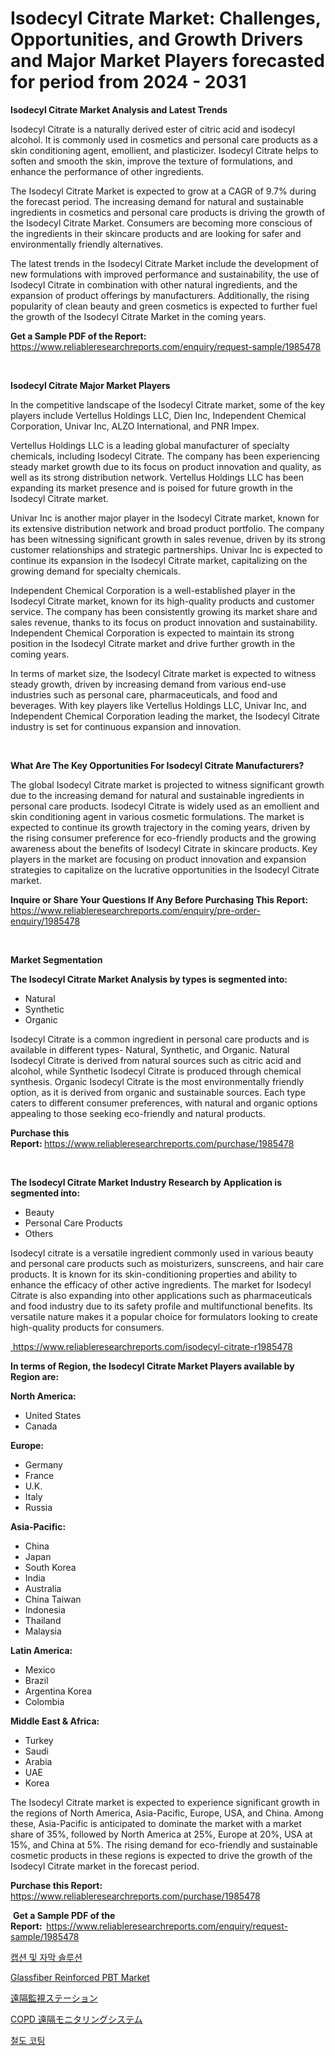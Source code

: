 <p><h1>Isodecyl Citrate Market: Challenges, Opportunities, and Growth Drivers and Major Market Players forecasted for period from 2024 - 2031</h1></p><p><strong>Isodecyl Citrate Market Analysis and Latest Trends</strong></p>
<p><p>Isodecyl Citrate is a naturally derived ester of citric acid and isodecyl alcohol. It is commonly used in cosmetics and personal care products as a skin conditioning agent, emollient, and plasticizer. Isodecyl Citrate helps to soften and smooth the skin, improve the texture of formulations, and enhance the performance of other ingredients.</p><p>The Isodecyl Citrate Market is expected to grow at a CAGR of 9.7% during the forecast period. The increasing demand for natural and sustainable ingredients in cosmetics and personal care products is driving the growth of the Isodecyl Citrate Market. Consumers are becoming more conscious of the ingredients in their skincare products and are looking for safer and environmentally friendly alternatives.</p><p>The latest trends in the Isodecyl Citrate Market include the development of new formulations with improved performance and sustainability, the use of Isodecyl Citrate in combination with other natural ingredients, and the expansion of product offerings by manufacturers. Additionally, the rising popularity of clean beauty and green cosmetics is expected to further fuel the growth of the Isodecyl Citrate Market in the coming years.</p></p>
<p><strong>Get a Sample PDF of the Report:&nbsp;</strong> <a href="https://www.reliableresearchreports.com/enquiry/request-sample/1985478">https://www.reliableresearchreports.com/enquiry/request-sample/1985478</a></p>
<p>&nbsp;</p>
<p><strong>Isodecyl Citrate Major Market Players</strong></p>
<p><p>In the competitive landscape of the Isodecyl Citrate market, some of the key players include Vertellus Holdings LLC, Dien Inc, Independent Chemical Corporation, Univar Inc, ALZO International, and PNR Impex. </p><p>Vertellus Holdings LLC is a leading global manufacturer of specialty chemicals, including Isodecyl Citrate. The company has been experiencing steady market growth due to its focus on product innovation and quality, as well as its strong distribution network. Vertellus Holdings LLC has been expanding its market presence and is poised for future growth in the Isodecyl Citrate market.</p><p>Univar Inc is another major player in the Isodecyl Citrate market, known for its extensive distribution network and broad product portfolio. The company has been witnessing significant growth in sales revenue, driven by its strong customer relationships and strategic partnerships. Univar Inc is expected to continue its expansion in the Isodecyl Citrate market, capitalizing on the growing demand for specialty chemicals.</p><p>Independent Chemical Corporation is a well-established player in the Isodecyl Citrate market, known for its high-quality products and customer service. The company has been consistently growing its market share and sales revenue, thanks to its focus on product innovation and sustainability. Independent Chemical Corporation is expected to maintain its strong position in the Isodecyl Citrate market and drive further growth in the coming years.</p><p>In terms of market size, the Isodecyl Citrate market is expected to witness steady growth, driven by increasing demand from various end-use industries such as personal care, pharmaceuticals, and food and beverages. With key players like Vertellus Holdings LLC, Univar Inc, and Independent Chemical Corporation leading the market, the Isodecyl Citrate industry is set for continuous expansion and innovation.</p></p>
<p>&nbsp;</p>
<p><strong>What Are The Key Opportunities For Isodecyl Citrate Manufacturers?</strong></p>
<p><p>The global Isodecyl Citrate market is projected to witness significant growth due to the increasing demand for natural and sustainable ingredients in personal care products. Isodecyl Citrate is widely used as an emollient and skin conditioning agent in various cosmetic formulations. The market is expected to continue its growth trajectory in the coming years, driven by the rising consumer preference for eco-friendly products and the growing awareness about the benefits of Isodecyl Citrate in skincare products. Key players in the market are focusing on product innovation and expansion strategies to capitalize on the lucrative opportunities in the Isodecyl Citrate market.</p></p>
<p><strong>Inquire or Share Your Questions If Any Before Purchasing This Report:</strong> <a href="https://www.reliableresearchreports.com/enquiry/pre-order-enquiry/1985478">https://www.reliableresearchreports.com/enquiry/pre-order-enquiry/1985478</a></p>
<p>&nbsp;</p>
<p><strong>Market Segmentation</strong></p>
<p><strong>The Isodecyl Citrate Market Analysis by types is segmented into:</strong></p>
<p><ul><li>Natural</li><li>Synthetic</li><li>Organic</li></ul></p>
<p><p>Isodecyl Citrate is a common ingredient in personal care products and is available in different types- Natural, Synthetic, and Organic. Natural Isodecyl Citrate is derived from natural sources such as citric acid and alcohol, while Synthetic Isodecyl Citrate is produced through chemical synthesis. Organic Isodecyl Citrate is the most environmentally friendly option, as it is derived from organic and sustainable sources. Each type caters to different consumer preferences, with natural and organic options appealing to those seeking eco-friendly and natural products.</p></p>
<p><strong>Purchase this Report:&nbsp;</strong><a href="https://www.reliableresearchreports.com/purchase/1985478">https://www.reliableresearchreports.com/purchase/1985478</a></p>
<p>&nbsp;</p>
<p><strong>The Isodecyl Citrate Market Industry Research by Application is segmented into:</strong></p>
<p><ul><li>Beauty</li><li>Personal Care Products</li><li>Others</li></ul></p>
<p><p>Isodecyl citrate is a versatile ingredient commonly used in various beauty and personal care products such as moisturizers, sunscreens, and hair care products. It is known for its skin-conditioning properties and ability to enhance the efficacy of other active ingredients. The market for Isodecyl Citrate is also expanding into other applications such as pharmaceuticals and food industry due to its safety profile and multifunctional benefits. Its versatile nature makes it a popular choice for formulators looking to create high-quality products for consumers.</p></p>
<p><a href="https://www.reliableresearchreports.com/isodecyl-citrate-r1985478">&nbsp;https://www.reliableresearchreports.com/isodecyl-citrate-r1985478</a></p>
<p><strong>In terms of Region, the Isodecyl Citrate Market Players available by Region are:</strong></p>
<p>
    <p> <strong> North America: </strong>
        <ul>
            <li>United States</li>
            <li>Canada</li>
        </ul>
        </p> 
    <p> <strong> Europe: </strong>
        <ul>
            <li>Germany</li>
            <li>France</li>
            <li>U.K.</li>
            <li>Italy</li>
            <li>Russia</li>
        </ul>
        </p> 
    <p> <strong> Asia-Pacific: </strong>
        <ul>
            <li>China</li>
            <li>Japan</li>
            <li>South Korea</li>
            <li>India</li>
            <li>Australia</li>
            <li>China Taiwan</li>
            <li>Indonesia</li>
            <li>Thailand</li>
            <li>Malaysia</li>
        </ul>
        </p> 
    <p> <strong> Latin America: </strong>
        <ul>
            <li>Mexico</li>
            <li>Brazil</li>
            <li>Argentina Korea</li>
            <li>Colombia</li>
        </ul>
        </p> 
    <p> <strong> Middle East & Africa: </strong>
        <ul>
            <li>Turkey</li>
            <li>Saudi</li>
            <li>Arabia</li>
            <li>UAE</li>
            <li>Korea</li>
        </ul>
    </p>
    </p>
<p><p>The Isodecyl Citrate market is expected to experience significant growth in the regions of North America, Asia-Pacific, Europe, USA, and China. Among these, Asia-Pacific is anticipated to dominate the market with a market share of 35%, followed by North America at 25%, Europe at 20%, USA at 15%, and China at 5%. The rising demand for eco-friendly and sustainable cosmetic products in these regions is expected to drive the growth of the Isodecyl Citrate market in the forecast period.</p></p>
<p><strong>Purchase this Report: </strong><a href="https://www.reliableresearchreports.com/purchase/1985478">https://www.reliableresearchreports.com/purchase/1985478</a></p>
<p>&nbsp;<strong>Get a Sample PDF of the Report:&nbsp;&nbsp;</strong><a href="https://www.reliableresearchreports.com/enquiry/request-sample/1985478">https://www.reliableresearchreports.com/enquiry/request-sample/1985478</a></p>
<p><strong></strong></p>
<p><p><a href="https://github.com/puputanisa684/Market-Research-Report-List-1/blob/main/2834657145618.md">캡션 및 자막 솔루션</a></p><p><a href="https://github.com/ashman753/Market-Research-Report-List-1/blob/main/glassfiber-reinforced-pbt-market.md">Glassfiber Reinforced PBT Market</a></p><p><a href="https://github.com/hardee896/Market-Research-Report-List-1/blob/main/9737662139299.md">遠隔監視ステーション</a></p><p><a href="https://github.com/Andrewones2023/Market-Research-Report-List-1/blob/main/8163883139300.md">COPD 遠隔モニタリングシステム</a></p><p><a href="https://github.com/naiemislamrayan2/Market-Research-Report-List-1/blob/main/4536753145617.md">철도 코팅</a></p></p>